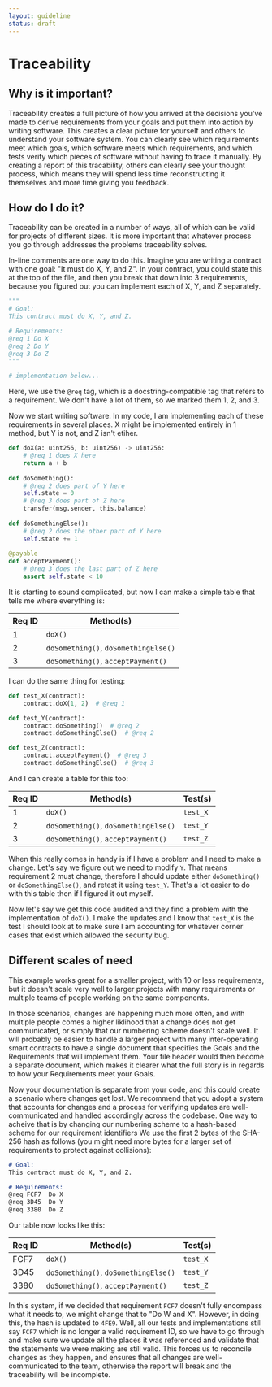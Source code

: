 ```yaml
---
layout: guideline
status: draft
---
```

# Traceability

## Why is it important?

Traceability creates a full picture of how you arrived at the decisions you've
made to derive requirements from your goals and put them into action by writing software.
This creates a clear picture for yourself and others to understand your software system.
You can clearly see which requirements meet which goals, which software meets which requirements,
and which tests verify which pieces of software without having to trace it manually.
By creating a report of this tracability, others can clearly see your thought process,
which means they will spend less time reconstructing it themselves and more time giving you feedback.

## How do I do it?

Traceability can be created in a number of ways, all of which can be valid for projects of different sizes.
It is more important that whatever process you go through addresses the problems traceability solves.

In-line comments are one way to do this. Imagine you are writing a contract with one goal: "It must do X, Y, and Z".
In your contract, you could state this at the top of the file, and then you break that down into 3 requirements,
because you figured out you can implement each of X, Y, and Z separately.

```python
"""
# Goal:
This contract must do X, Y, and Z.

# Requirements:
@req 1 Do X
@req 2 Do Y
@req 3 Do Z
"""

# implementation below...
```

Here, we use the `@req` tag, which is a docstring-compatible tag that refers to a requirement.
We don't have a lot of them, so we marked them 1, 2, and 3.

Now we start writing software. In my code, I am implementing each of these requirements in several places.
X might be implemented entirely in 1 method, but Y is not, and Z isn't etiher.

```python
def doX(a: uint256, b: uint256) -> uint256:
    # @req 1 does X here
    return a + b
    
def doSomething():
    # @req 2 does part of Y here
    self.state = 0
    # @req 3 does part of Z here
    transfer(msg.sender, this.balance)
    
def doSomethingElse():
    # @req 2 does the other part of Y here
    self.state += 1
    
@payable
def acceptPayment():
    # @req 3 does the last part of Z here
    assert self.state < 10
```

It is starting to sound complicated, but now I can make a simple table that tells me where everything is:

| Req ID | Method(s) |
| --- | --- |
| 1 | `doX()` |
| 2 | `doSomething()`, `doSomethingElse()` |
| 3 | `doSomething()`, `acceptPayment()` |

I can do the same thing for testing:

```python
def test_X(contract):
    contract.doX(1, 2)  # @req 1

def test_Y(contract):
    contract.doSomething()  # @req 2
    contract.doSomethingElse()  # @req 2

def test_Z(contract):
    contract.acceptPayment()  # @req 3
    contract.doSomethingElse()  # @req 3
```

And I can create a table for this too:

| Req ID | Method(s) | Test(s) |
| --- | --- | --- |
| 1 | `doX()` | `test_X` |
| 2 | `doSomething()`, `doSomethingElse()` | `test_Y` |
| 3 | `doSomething()`, `acceptPayment()` | `test_Z` |

When this really comes in handy is if I have a problem and I need to make a change.
Let's say we figure out we need to modify `Y`.
That means requirement 2 must change, therefore I should update either `doSomething()`
or `doSomethingElse()`, and retest it using `test_Y`.
That's a lot easier to do with this table then if I figured it out myself.

Now let's say we get this code audited and they find a problem with the implementation of `doX()`.
I make the updates and I know that `test_X` is the test I should look at to make sure I am accounting
for whatever corner cases that exist which allowed the security bug.

## Different scales of need

This example works great for a smaller project, with 10 or less requirements, but it doesn't scale
very well to larger projects with many requirements or multiple teams of people working on the same components.

In those scenarios, changes are happening much more often, and with multiple people comes a higher liklihood that
a change does not get communicated, or simply that our numbering scheme doesn't scale well.
It will probably be easier to handle a larger project with many inter-operating smart contracts to have a single
document that specifies the Goals and the Requirements that will implement them.
Your file header would then become a separate document, which makes it clearer what the full story is
in regards to how your Requirements meet your Goals.

Now your documentation is separate from your code, and this could create a scenario where changes get lost.
We recommend that you adopt a system that accounts for changes and a process for verifying updates are
well-communicated and handled accordingly across the codebase.
One way to acheive that is by changing our numbering scheme to a hash-based scheme for our requirement identifiers
We use the first 2 bytes of the SHA-256 hash as follows
(you might need more bytes for a larger set of requirements to protect against collisions):


```markdown
# Goal:
This contract must do X, Y, and Z.

# Requirements:
@req FCF7  Do X
@req 3D45  Do Y
@req 3380  Do Z
```

Our table now looks like this:

| Req ID | Method(s) | Test(s) |
| --- | --- | --- |
| FCF7 | `doX()` | `test_X` |
| 3D45 | `doSomething()`, `doSomethingElse()` | `test_Y` |
| 3380 | `doSomething()`, `acceptPayment()` | `test_Z` |

In this system, if we decided that requirement `FCF7` doesn't fully encompass what it needs to,
we might change that to "Do W and X".
However, in doing this, the hash is updated to `4FE9`.
Well, all our tests and implementations still say `FCF7` which is no longer a valid requirement ID,
so we have to go through and make sure we update all the places it was referenced and validate that
the statements we were making are still valid.
This forces us to reconcile changes as they happen, and ensures that all changes are well-communicated
to the team, otherwise the report will break and the traceability will be incomplete.
